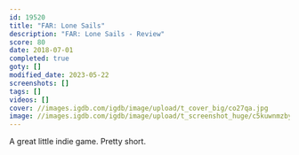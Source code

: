```yaml
---
id: 19520
title: "FAR: Lone Sails"
description: "FAR: Lone Sails - Review"
score: 80
date: 2018-07-01
completed: true
goty: []
modified_date: 2023-05-22
screenshots: []
tags: []
videos: []
cover: //images.igdb.com/igdb/image/upload/t_cover_big/co27qa.jpg
image: //images.igdb.com/igdb/image/upload/t_screenshot_huge/c5kuwnmzbyo3965lms2f.jpg
---
```

A great little indie game. Pretty short.